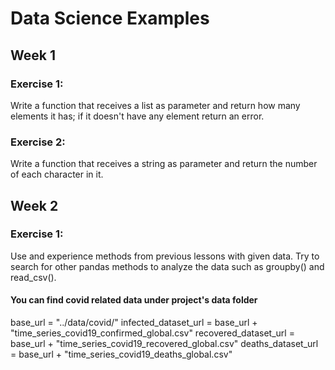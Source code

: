 # Data Science Examples

## Week 1
### Exercise 1:
Write a function that receives a list as parameter and return how many elements it has; if it doesn't have any element return an error.

### Exercise 2:
Write a function that receives a string as parameter and return the number of each character in it.

## Week 2
### Exercise 1:
Use and experience methods from previous lessons with given data. Try to search for other pandas methods to analyze the data such as groupby() and read_csv().

#### You can find covid related data under project's data folder 
base_url = "../data/covid/"
infected_dataset_url = base_url + "time_series_covid19_confirmed_global.csv"
recovered_dataset_url = base_url + "time_series_covid19_recovered_global.csv"
deaths_dataset_url = base_url + "time_series_covid19_deaths_global.csv"